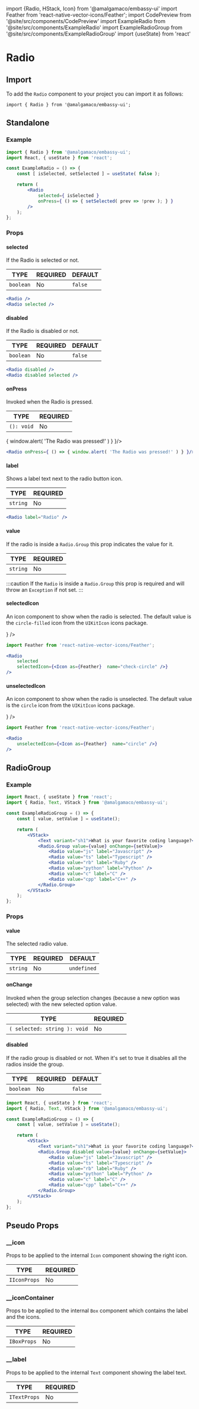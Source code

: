 import {Radio, HStack, Icon} from '@amalgamaco/embassy-ui'
import Feather from 'react-native-vector-icons/Feather';
import CodePreview from '@site/src/components/CodePreview'
import ExampleRadio from '@site/src/components/ExampleRadio'
import ExampleRadioGroup from '@site/src/components/ExampleRadioGroup'
import {useState} from 'react'

# Radio

## Import

To add the `Radio` component to your project you can import it as follows:

```tsx
import { Radio } from '@amalgamaco/embassy-ui'; 
```

## Standalone

### Example
<CodePreview>
	<ExampleRadio/>
</CodePreview>

```jsx
import { Radio } from '@amalgamaco/embassy-ui';
import React, { useState } from 'react';

const ExampleRadio = () => {
	const [ isSelected, setSelected ] = useState( false );

	return (
		<Radio
			selected={ isSelected }
			onPress={ () => { setSelected( prev => !prev ); } }
		/>
	);
};
```

### Props

#### selected
If the Radio is selected or not.

| TYPE | REQUIRED | DEFAULT |
| ---- | -------- | ------- |
| `boolean` | No       | `false`   |

<CodePreview>
	<HStack>
		<Radio />
		<Radio selected />
	</HStack>
</CodePreview>

```jsx
<Radio />
<Radio selected />
```

#### disabled
If the Radio is disabled or not.

| TYPE | REQUIRED | DEFAULT |
| ---- | -------- | ------- |
| `boolean` | No       | `false`   |

<CodePreview>
	<HStack>
		<Radio disabled />
		<Radio disabled selected />
	</HStack>
</CodePreview>

```jsx
<Radio disabled />
<Radio disabled selected />
```

#### onPress
Invoked when the Radio is pressed.

| TYPE     | REQUIRED |
| -------- | -------- |
| `(): void` | No       |

<CodePreview>
	<Radio onPress={ () => { window.alert( 'The Radio was pressed!' ) } }/>
</CodePreview>

```jsx
<Radio onPress={ () => { window.alert( 'The Radio was pressed!' ) } }/>
```

#### label
Shows a label text next to the radio button icon.

| TYPE   | REQUIRED |
| ------ | -------- |
| `string` | No       |

<CodePreview>
	<Radio label="Radio" />
</CodePreview>

```jsx
<Radio label="Radio" />
```

#### value
If the radio is inside a `Radio.Group` this prop indicates the value for it.

| TYPE   | REQUIRED |
| ------ | -------- |
| `string` | No       |

:::caution
If the `Radio` is inside a `Radio.Group` this prop is required and will throw an `Exception` if not set.
:::

#### selectedIcon
An icon component to show when the radio is selected. The default value is the `circle-filled` icon from the `UIKitIcon` icons package.

<CodePreview>
	<Radio
		selected
		__icon={{ style: { paddingTop: '1px' } }}
		selectedIcon={<Icon as={Feather}  name="check-circle" />}
	/>
</CodePreview>

```jsx
import Feather from 'react-native-vector-icons/Feather';

<Radio
	selected
	selectedIcon={<Icon as={Feather}  name="check-circle" />}
/>
```

#### unselectedIcon

An icon component to show when the radio is unselected. The default value is the `circle` icon from the `UIKitIcon` icons package.

<CodePreview>
	<Radio
		__icon={{ style: { paddingTop: '1px' } }}
		unselectedIcon={<Icon as={Feather}  name="circle" />}
	/>
</CodePreview>

```jsx
import Feather from 'react-native-vector-icons/Feather';

<Radio
	unselectedIcon={<Icon as={Feather}  name="circle" />}
/>
```

## RadioGroup

### Example
<CodePreview>
    <ExampleRadioGroup />
</CodePreview> 

```jsx
import React, { useState } from 'react';
import { Radio, Text, VStack } from '@amalgamaco/embassy-ui';

const ExampleRadioGroup = () => {
	const [ value, setValue ] = useState();

	return (
		<VStack>
			<Text variant="sh1">What is your favorite coding language?</Text>
			<Radio.Group value={value} onChange={setValue}>
				<Radio value="js" label="Javascript" />
				<Radio value="ts" label="Typescript" />
				<Radio value="rb" label="Ruby" />
				<Radio value="python" label="Python" />
				<Radio value="c" label="C" />
				<Radio value="cpp" label="C++" />
			</Radio.Group>
		</VStack>
	);
};
```

### Props

#### value
The selected radio value.

| TYPE     | REQUIRED | DEFAULT |
| ---------| -------- | ------- |
| `string` | No       | `undefined` |


#### onChange
Invoked when the group selection changes (because a new option was selected) with the new selected option value.

| TYPE     | REQUIRED |
| -------- | -------- |
| `( selected: string ): void` | No       |

#### disabled
If the radio group is disabled or not. When it's set to true it disables all the radios inside the group.

| TYPE | REQUIRED | DEFAULT |
| ---- | -------- | ------- |
| `boolean` | No       | `false` |

<CodePreview>
	<ExampleRadioGroup disabled />
</CodePreview>

```jsx
import React, { useState } from 'react';
import { Radio, Text, VStack } from '@amalgamaco/embassy-ui';

const ExampleRadioGroup = () => {
	const [ value, setValue ] = useState();

	return (
		<VStack>
			<Text variant="sh1">What is your favorite coding language?</Text>
			<Radio.Group disabled value={value} onChange={setValue}>
				<Radio value="js" label="Javascript" />
				<Radio value="ts" label="Typescript" />
				<Radio value="rb" label="Ruby" />
				<Radio value="python" label="Python" />
				<Radio value="c" label="C" />
				<Radio value="cpp" label="C++" />
			</Radio.Group>
		</VStack>
	);
};
```

## Pseudo Props

### __icon 

Props to be applied to the internal `Icon` component showing the right icon.

| TYPE   | REQUIRED |
| ------ | -------- |
| `IIconProps` | No   |

### __iconContainer

Props to be applied to the internal `Box` component which contains the label and the icons.

| TYPE   | REQUIRED |
| ------ | -------- |
| `IBoxProps` | No  |

### __label

Props to be applied to the internal `Text` component showing the label text.

| TYPE   | REQUIRED |
| ------ | -------- |
| `ITextProps` | No   |
